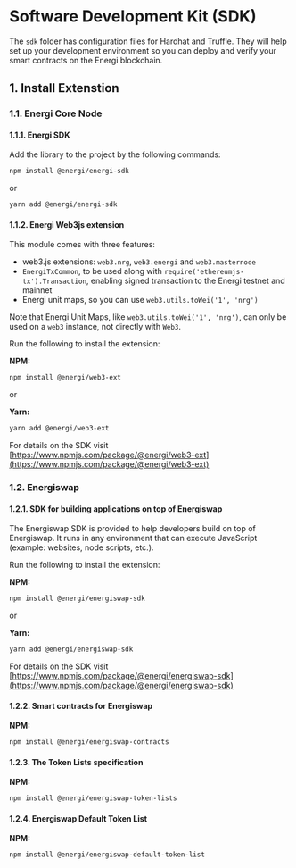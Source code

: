 # Software Development Kit (SDK)

The `sdk` folder has configuration files for Hardhat and Truffle. They will help set up your development environment so you can deploy and verify your smart contracts on the Energi blockchain.

## 1. Install Extenstion

### 1.1. Energi Core Node

#### 1.1.1. Energi SDK

Add the library to the project by the following commands:

```bash title="NPM"
npm install @energi/energi-sdk
```

or

```bash title="Yarn"
yarn add @energi/energi-sdk
```


#### 1.1.2. Energi Web3js extension

This module comes with three features:

- web3.js extensions: `web3.nrg`, `web3.energi` and `web3.masternode`
- `EnergiTxCommon`, to be used along with `require('ethereumjs-tx').Transaction`, enabling signed transaction to the Energi testnet and mainnet
- Energi unit maps, so you can use `web3.utils.toWei('1', 'nrg')`

Note that Energi Unit Maps, like `web3.utils.toWei('1', 'nrg')`, can only be used on a `web3` instance, not directly with `Web3`.

Run the following to install the extension:

**NPM:**

```bash title="NPM"
npm install @energi/web3-ext
```

or

**Yarn:**

```bash title="Yarn"
yarn add @energi/web3-ext
```

For details on the SDK visit [https://www.npmjs.com/package/@energi/web3-ext](https://www.npmjs.com/package/@energi/web3-ext)


### 1.2. Energiswap

#### 1.2.1. SDK for building applications on top of Energiswap

The Energiswap SDK is provided to help developers build on top of Energiswap. It runs in any environment that can execute JavaScript (example: websites, node scripts, etc.). 

Run the following to install the extension:

**NPM:**

```bash title="NPM"
npm install @energi/energiswap-sdk
```

or

**Yarn:**

```bash title="Yarn"
yarn add @energi/energiswap-sdk
```

For details on the SDK visit  [https://www.npmjs.com/package/@energi/energiswap-sdk](https://www.npmjs.com/package/@energi/energiswap-sdk)


#### 1.2.2. Smart contracts for Energiswap

**NPM:**

```bash title="NPM"
npm install @energi/energiswap-contracts
```

#### 1.2.3. The Token Lists specification

**NPM:**

```bash title="NPM"
npm install @energi/energiswap-token-lists
```

#### 1.2.4. Energiswap Default Token List

**NPM:**

```bash title="NPM"
npm install @energi/energiswap-default-token-list
```